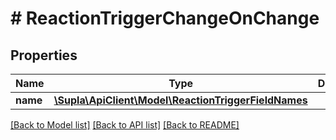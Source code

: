 # # ReactionTriggerChangeOnChange

## Properties

Name | Type | Description | Notes
------------ | ------------- | ------------- | -------------
**name** | [**\Supla\ApiClient\Model\ReactionTriggerFieldNames**](ReactionTriggerFieldNames.md) |  | [optional]

[[Back to Model list]](../../README.md#models) [[Back to API list]](../../README.md#endpoints) [[Back to README]](../../README.md)
